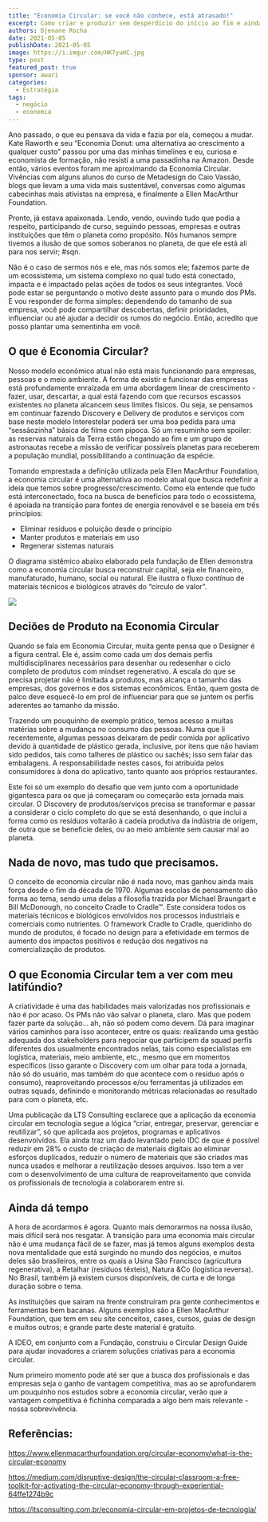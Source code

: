 ```yaml
---
title: "Economia Circular: se você não conhece, está atrasado!"
excerpt: Como criar e produzir sem desperdício do início ao fim e ainda sustentar modelos negócios inteiros
authors: Djenane Rocha
date: 2021-05-05
publishDate: 2021-05-05
image: https://i.imgur.com/HK7yuHC.jpg
type: post
featured_post: true
sponsor: awari
categories:
  - Estratégia
tags:
  - negócio
  - economia
---
```


Ano passado, o que eu pensava da vida e fazia por ela, começou a mudar. Kate Raworth e seu “Economia Donut: uma alternativa ao crescimento a qualquer custo” passou por uma das minhas timelines e eu, curiosa e economista de formação, não resisti a uma passadinha na Amazon. Desde então, vários eventos foram me aproximando da Economia Circular. Vivências com alguns alunos do curso de Metadesign do Caio Vassão, blogs que levam a uma vida mais sustentável, conversas como algumas cabecinhas mais ativistas na empresa, e finalmente a Ellen MacArthur Foundation.

Pronto, já estava apaixonada. Lendo, vendo, ouvindo tudo que podia a respeito, participando de curso, seguindo pessoas, empresas e outras instituições que têm o planeta como propósito. Nós humanos sempre tivemos a ilusão de que somos soberanos no planeta, de que ele está ali para nos servir; #sqn. 

Não é o caso de sermos nós e ele, mas nós somos ele; fazemos parte de um ecossistema, um sistema complexo no qual tudo está conectado, impacta e é impactado pelas ações de todos os seus integrantes. Você pode estar se perguntando o motivo deste assunto para o mundo dos PMs. E vou responder de forma simples: dependendo do tamanho de sua empresa, você pode compartilhar descobertas, definir prioridades, influenciar ou até ajudar a decidir os rumos do negócio. Então, acredito que posso plantar uma sementinha em você.

## O que é Economia Circular?

Nosso modelo econômico atual não está mais funcionando para empresas, pessoas e o meio ambiente. A forma de existir e funcionar das empresas está profundamente enraizada em uma abordagem linear de crescimento - fazer, usar, descartar, a qual está fazendo com que recursos escassos existentes no planeta alcancem seus limites físicos. Ou seja, se pensamos em continuar fazendo Discovery e Delivery de produtos e serviços com base neste modelo Interestelar poderá ser uma boa pedida para uma “sessãozinha” básica de filme com pipoca. Só um resuminho sem spoiler: as reservas naturais da Terra estão chegando ao fim e um grupo de astronautas recebe a missão de verificar possíveis planetas para receberem a população mundial, possibilitando a continuação da espécie.

Tomando emprestada a definição utilizada pela Ellen MacArthur Foundation, a economia circular é uma alternativa ao modelo atual que busca redefinir a ideia que temos sobre progresso/crescimento. Como ela entende que tudo está interconectado, foca na busca de benefícios para todo o ecossistema, é apoiada na transição para fontes de energia renovável e se baseia em três princípios:

* Eliminar resíduos e poluição desde o princípio
* Manter produtos e materiais em uso
* Regenerar sistemas naturais

O diagrama sistêmico abaixo elaborado pela fundação de Ellen demonstra como a economia circular busca reconstruir capital, seja ele financeiro, manufaturado, humano, social ou natural. Ele ilustra o fluxo contínuo de materiais técnicos e biológicos através do “círculo de valor”.

![](/images/posts/economia-circular-se-voce-nao-conhece-esta-atrasado-1.png)

## Deciões de Produto na Economia Circular

Quando se fala em Economia Circular, muita gente pensa que o Designer é a figura central. Ele é, assim como cada um dos demais perfis multidisciplinares necessários para desenhar ou redesenhar o ciclo completo de produtos com mindset regenerativo. A escala do que se precisa projetar não é limitada a produtos, mas alcança o tamanho das empresas, dos governos e dos sistemas econômicos. Então, quem gosta de palco deve esquecê-lo em prol de influenciar para que se juntem os perfis aderentes ao tamanho da missão.

Trazendo um pouquinho de exemplo prático, temos acesso a muitas matérias sobre a mudança no consumo das pessoas. Numa que li recentemente, algumas pessoas deixaram de pedir comida por aplicativo devido à quantidade de plástico gerada, inclusive, por itens que não haviam sido pedidos, tais como talheres de plástico ou sachês; isso sem falar das embalagens. A responsabilidade nestes casos, foi atribuída pelos consumidores à dona do aplicativo, tanto quanto aos próprios restaurantes.

Este foi só um exemplo do desafio que vem junto com a oportunidade gigantesca para os que já começaram ou começarão esta jornada mais circular. O Discovery de produtos/serviços precisa se transformar e passar a considerar o ciclo completo do que se está desenhando, o que inclui a forma como os resíduos voltarão à cadeia produtiva da indústria de origem, de outra que se beneficie deles, ou ao meio ambiente sem causar mal ao planeta.

## Nada de novo, mas tudo que precisamos.

O conceito de economia circular não é nada novo, mas ganhou ainda mais força desde o fim da década de 1970. Algumas escolas de pensamento dão forma ao tema, sendo uma delas a filosofia trazida por Michael Braungart e Bill McDonough, no conceito Cradle to Cradle™. Este considera todos os materiais técnicos e biológicos envolvidos nos processos industriais e comerciais como nutrientes. O framework Cradle to Cradle, queridinho do mundo de produtos, é focado no design para a efetividade em termos de aumento dos impactos positivos e redução dos negativos na comercialização de produtos.

## O que Economia Circular tem a ver com meu latifúndio?

A criatividade é uma das habilidades mais valorizadas nos profissionais e não é por acaso. Os PMs não vão salvar o planeta, claro. Mas que podem fazer parte da solução... ah, não só podem como devem. Dá para imaginar vários caminhos para isso acontecer, entre os quais: realizando uma gestão adequada dos stakeholders para negociar que participem da squad perfis diferentes dos usualmente encontrados nelas, tais como especialistas em logística, materiais, meio ambiente, etc., mesmo que em momentos específicos (isso garante o Discovery com um olhar para toda a jornada, não só do usuário, mas também do que acontece com o resíduo após o consumo), reaproveitando processos e/ou ferramentas já utilizados em outras squads, definindo e monitorando métricas relacionadas ao resultado para com o planeta, etc.

Uma publicação da LTS Consulting esclarece que a aplicação da economia circular em tecnologia segue a lógica “criar, entregar, preservar, gerenciar e reutilizar”, só que aplicada aos projetos, programas e aplicativos desenvolvidos. Ela ainda traz um dado levantado pelo IDC de que é possível reduzir em 28% o custo de criação de materiais digitais ao eliminar esforços duplicados, reduzir o número de materiais que são criados mas nunca usados e melhorar a reutilização desses arquivos. Isso tem a ver com o desenvolvimento de uma cultura de reaproveitamento que convida os profissionais de tecnologia a colaborarem entre si.

## Ainda dá tempo

A hora de acordarmos é agora. Quanto mais demorarmos na nossa ilusão, mais difícil será nos resgatar. A transição para uma economia mais circular não é uma mudança fácil de se fazer, mas já temos alguns exemplos desta nova mentalidade que está surgindo no mundo dos negócios, e muitos deles são brasileiros, entre os quais a Usina São Francisco (agricultura regenerativa), a Retalhar (resíduos têxteis), Natura &Co (logística reversa). No Brasil, também já existem cursos disponíveis, de curta e de longa duração sobre o tema. 

As instituições que saíram na frente construíram pra gente conhecimentos e ferramentas bem bacanas. Alguns exemplos são a Ellen MacArthur Foundation, que tem em seu site conceitos, cases, cursos, guias de design e muitos outros; e grande parte deste material é gratuito.

A IDEO, em conjunto com a Fundação, construiu o Circular Design Guide para ajudar inovadores a criarem soluções criativas para a economia circular. 

Num primeiro momento pode até ser que a busca dos profissionais e das empresas seja o ganho de vantagem competitiva, mas ao se aprofundarem um pouquinho nos estudos sobre a economia circular, verão que a vantagem competitiva é fichinha comparada a algo bem mais relevante - nossa sobrevivência.

## Referências:

https://www.ellenmacarthurfoundation.org/circular-economy/what-is-the-circular-economy

https://medium.com/disruptive-design/the-circular-classroom-a-free-toolkit-for-activating-the-circular-economy-through-experiential-64ffe1274b9c

https://ltsconsulting.com.br/economia-circular-em-projetos-de-tecnologia/